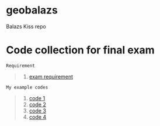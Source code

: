# geobalazs
Balazs Kiss repo


# Code collection for final exam

```
Requirement
```
>1. [exam requirement](https://github.com/greenfox-academy/definitions/blob/master/requirement/final-hardware.md)

```
My example codes
```
>1. [code 1](https://github.com/greenfox-academy/geobalazs)
>2. [code 2](https://github.com/greenfox-academy/geobalazs)
>3. [code 3](https://github.com/greenfox-academy/geobalazs)
>4. [code 4](https://github.com/greenfox-academy/geobalazs)
 